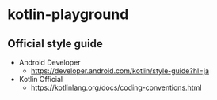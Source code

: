 # kotlin-playground
## Official style guide
* Android Developer
  * https://developer.android.com/kotlin/style-guide?hl=ja
* Kotlin Official
  * https://kotlinlang.org/docs/coding-conventions.html
